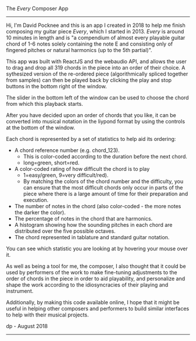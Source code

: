 The <i>Every</i> Composer App
_____________________________

Hi, I'm David Pocknee and this is an app I created in 2018 to help me finish composing my guitar piece <i>Every</i>, which I started in 2013.  <i>Every</i> is around 10 minutes in length and is "a compendium of    almost every playable guitar chord of 1-6 notes solely containing the note E and consisting only of fingered pitches or natural harmonics (up to the 5th partial)".

This app was built with ReactJS and the webaudio API, and allows the user to drag and drop all 319 chords in the piece into an order of their choice. A sythesized version of the re-ordered piece (algorithmically spliced together from samples) can then be played back by clicking the play and stop buttons in the bottom right of the window.  

The slider in the bottom left of the window can be used to choose the chord from which this playback starts.
        
After you have decided upon an order of chords that you like, it can be converted into musical notation in the liypond format by using the controls at the bottom of the window.

Each chord is represented by a set of statistics to help aid its ordering:

- A chord reference number (e.g. chord_123).  
  - This is color-coded according to the duration before the next chord. 
  - long=green, short=red.
- A color-coded rating of how difficult the chord is to play 
  - 1=easy/green, 9=very difficult/red).  
  - By matching the colors of the chord number and the difficulty, you can ensure that the most difficult chords only occur in parts of the piece where there is a large amount of time for their preparation and execution.
- The number of notes in the chord (also color-coded - the more notes the darker the color).
- The percentage of notes in the chord that are harmonics.</li>
- A histogram showing how the sounding pitches in each chord are distributed over the five possible octaves.</li>
- The chord represented in tablature and standard guitar notation.

You can see which statistic you are looking at by hovering your mouse over it.

As well as being a tool for me, the composer, I also thought that it could be used by performers of the work to make fine-tuning adjustments to the order of chords in the piece in order to aid playability, 
and personalize and shape the work according to the idiosyncracies of their playing and instrument.

Additionally, by making this code available online, I hope that it might be useful in helping other composers and performers to build similar interfaces to help with their musical projects.

dp - August 2018

----------------------------------------------
